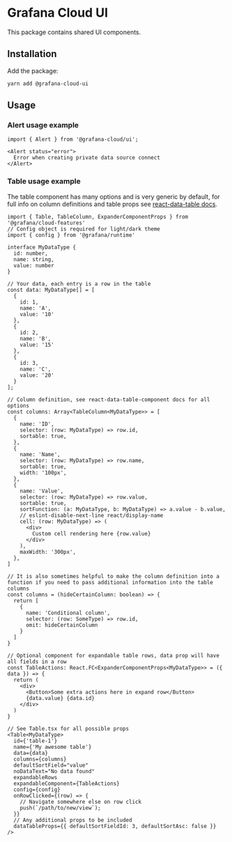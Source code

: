# Grafana Cloud UI

This package contains shared UI components.

## Installation

Add the package:

```bash
yarn add @grafana-cloud-ui
```

## Usage

### Alert usage example

```JSX
import { Alert } from '@grafana-cloud/ui';

<Alert status="error">
  Error when creating private data source connect
</Alert>
```

### Table usage example

The table component has many options and is very generic by default, for full info on column definitions and table props see [react-data-table docs](https://react-data-table-component.netlify.app/?path=/docs/getting-started-intro--page).

```JSX
import { Table, TableColumn, ExpanderComponentProps } from '@grafana/cloud-features'
// Config object is required for light/dark theme
import { config } from '@grafana/runtime'

interface MyDataType {
  id: number,
  name: string,
  value: number
}

// Your data, each entry is a row in the table
const data: MyDataType[] = [
  {
    id: 1,
    name: 'A',
    value: '10'
  },
  {
    id: 2,
    name: 'B',
    value: '15'
  },
  {
    id: 3,
    name: 'C',
    value: '20'
  }
];

// Column definition, see react-data-table-component docs for all options
const columns: Array<TableColumn<MyDataType>> = [
  {
    name: 'ID',
    selector: (row: MyDataType) => row.id,
    sortable: true,
  },
  {
    name: 'Name',
    selector: (row: MyDataType) => row.name,
    sortable: true,
    width: '100px',
  },
  {
    name: 'Value',
    selector: (row: MyDataType) => row.value,
    sortable: true,
    sortFunction: (a: MyDataType, b: MyDataType) => a.value - b.value,
    // eslint-disable-next-line react/display-name
    cell: (row: MyDataType) => (
      <div>
        Custom cell rendering here {row.value}
      </div>
    ),
    maxWidth: '300px',
  },
]

// It is also sometimes helpful to make the column definition into a function if you need to pass additional information into the table columns
const columns = (hideCertainColumn: boolean) => {
  return [
    {
      name: 'Conditional column',
      selector: (row: SomeType) => row.id,
      omit: hideCertainColumn
    }
  ]
}

// Optional component for expandable table rows, data prop will have all fields in a row
const TableActions: React.FC<ExpanderComponentProps<MyDataType>> = ({ data }) => {
  return (
    <div>
      <Button>Some extra actions here in expand row</Button>
      {data.value} {data.id}
    </div>
  )
}

// See Table.tsx for all possible props
<Table<MyDataType>
  id={'table-1'}
  name={'My awesome table'}
  data={data}
  columns={columns}
  defaultSortField="value"
  noDataText="No data found"
  expandableRows
  expandableComponent={TableActions}
  config={config}
  onRowClicked={(row) => {
    // Navigate somewhere else on row click
    push(`/path/to/new/view`);
  }}
  // Any additional props to be included
  dataTableProps={{ defaultSortFieldId: 3, defaultSortAsc: false }}
/>
```
